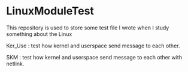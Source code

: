 # LinuxModuleTest
This repository is used to store some test file I wrote when I study something about the Linux

Ker_Use : test how kernel and userspace send message to each other.

SKM     : test how kernel and userspace send message to each other with netlink.
